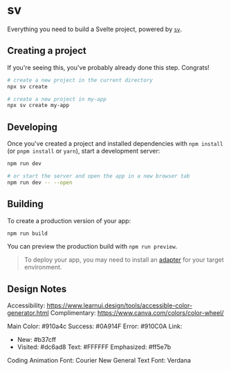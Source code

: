 # sv

Everything you need to build a Svelte project, powered by [`sv`](https://github.com/sveltejs/cli).

## Creating a project

If you're seeing this, you've probably already done this step. Congrats!

```sh
# create a new project in the current directory
npx sv create

# create a new project in my-app
npx sv create my-app
```

## Developing

Once you've created a project and installed dependencies with `npm install` (or `pnpm install` or `yarn`), start a development server:

```sh
npm run dev

# or start the server and open the app in a new browser tab
npm run dev -- --open
```

## Building

To create a production version of your app:

```sh
npm run build
```

You can preview the production build with `npm run preview`.

> To deploy your app, you may need to install an [adapter](https://svelte.dev/docs/kit/adapters) for your target environment.

## Design Notes

Accessibility: https://www.learnui.design/tools/accessible-color-generator.html
Complimentary: https://www.canva.com/colors/color-wheel/

Main Color: #910a4c
Success: #0A914F
Error: #910C0A
Link:

- New: #b37cff
- Visited: #dc6ad8
  Text: #FFFFFF
  Emphasized: #ff5e7b

Coding Animation Font: Courier New
General Text Font: Verdana
